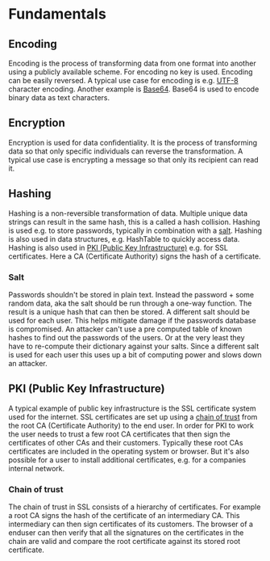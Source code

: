 # Fundamentals

## Encoding

Encoding is the process of transforming data from one format into another using a publicly available scheme. For encoding no key is used. Encoding can be easily reversed. A typical use case for encoding is e.g. [UTF-8](https://en.wikipedia.org/wiki/UTF-8) character encoding. Another example is [Base64](https://en.wikipedia.org/wiki/Base64). Base64 is used to encode binary data as text characters.

## Encryption

Encryption is used for data confidentiality. It is the process of transforming data so that only specific individuals can reverse the transformation. A typical use case is encrypting a message so that only its recipient can read it.

## Hashing

Hashing is a non-reversible transformation of data. Multiple unique data strings can result in the same hash, this is a called a hash collision. Hashing is used e.g. to store passwords, typically in combination with a [salt](🔐%20Security.md#undefined). Hashing is also used in data structures, e.g. HashTable to quickly access data. Hashing is also used in [PKI (Public Key Infrastructure)](🔐%20Security.md#undefined) e.g. for SSL certificates. Here a CA (Certificate Authority) signs the hash of a certificate.

### Salt

Passwords shouldn't be stored in plain text. Instead the password + some random data, aka the salt should be run through a one-way function. The result is a unique hash that can then be stored. A different salt should be used for each user. This helps mitigate damage if the passwords database is compromised. An attacker can't use a pre computed table of known hashes to find out the passwords of the users. Or at the very least they have to re-compute their dictionary against your salts. Since a different salt is used for each user this uses up a bit of computing power and slows down an attacker.

## PKI (Public Key Infrastructure)

A typical example of public key infrastructure is the SSL certificate system used for the internet. SSL certificates are set up using a [chain of trust](🔐%20Security.md#undefined) from the root CA (Certificate Authority) to the end user. In order for PKI to work the user needs to trust a few root CA certificates that then sign the certificates of other CAs and their customers. Typically these root CAs certificates are included in the operating system or browser. But it's also possible for a user to install additional certificates, e.g. for a companies internal network.&#x20;

### Chain of trust

The chain of trust in SSL consists of a hierarchy of certificates. For example a root CA signs the hash of the certificate of an intermediary CA. This intermediary can then sign certificates of its customers. The browser of a enduser can then verify that all the signatures on the certificates in the chain are valid and compare the root certificate against its stored root certificate.

